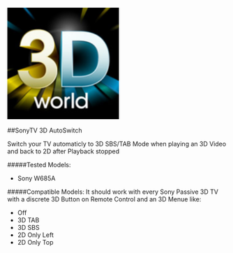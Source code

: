 ![](https://raw.githubusercontent.com/semool/service.auto3dmodesony/master/icon.png)

##SonyTV 3D AutoSwitch

Switch your TV automaticly to 3D SBS/TAB Mode when playing an 3D Video and back to 2D after Playback stopped

#####Tested Models:
- Sony W685A

#####Compatible Models:
It should work with every Sony Passive 3D TV with a discrete 3D Button on Remote Control and an 3D Menue like:
- Off
- 3D TAB
- 3D SBS
- 2D Only Left
- 2D Only Top
